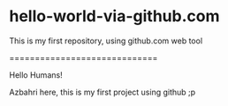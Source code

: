 # hello-world-via-github.com
This is my first repository, using github.com web tool

=============================

Hello Humans!

Azbahri here, this is my first project using github ;p

